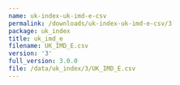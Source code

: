 ```yaml
---
name: uk-index-uk-imd-e-csv
permalink: /downloads/uk-index-uk-imd-e-csv/3
package: uk_index
title: uk_imd_e
filename: UK_IMD_E.csv
version: '3'
full_version: 3.0.0
file: /data/uk_index/3/UK_IMD_E.csv
---
```

